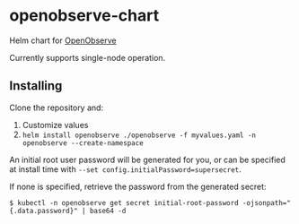 # openobserve-chart
Helm chart for [OpenObserve](https://github.com/openobserve/openobserve)

Currently supports single-node operation.

## Installing
Clone the repository and:

1. Customize values
2. `helm install openobserve ./openobserve -f myvalues.yaml -n openobserve --create-namespace`

An initial root user password will be generated for you, or can be specified at install time with `--set config.initialPassword=supersecret`.

If none is specified, retrieve the password from the generated secret:
```
$ kubectl -n openobserve get secret initial-root-password -ojsonpath="{.data.password}" | base64 -d
```
